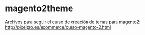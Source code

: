 # magento2theme
Archivos para seguir el curso de creación de temas para magento2:
http://pixelpro.es/ecommerce/curso-magento-2.html
